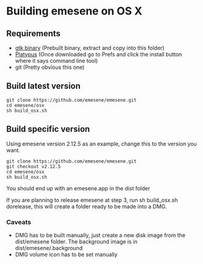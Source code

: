 # Building emesene on OS X

## Requirements

* [gtk binary](http://sidhosting.co.uk/downloads/get.php?id=gtk) (Prebuilt binary, extract and copy into this folder)
* [Platypus](http://sveinbjorn.org/files/software/platypus.zip) (Once downloaded go to Prefs and click the install button where it says command line tool)
* git (Pretty obvious this one)

## Build latest version

```
git clone https://github.com/emesene/emesene.git
cd emesene/osx
sh build_osx.sh
```

## Build specific version

Using emesene version 2.12.5 as an example, change this to the version you want.

```
git clone https://github.com/emesene/emesene.git
git checkout v2.12.5
cd emesene/osx
sh build_osx.sh
```

You should end up with an emesene.app in the dist folder

If you are planning to release emesene at step 3, run sh build_osx.sh dorelease, this will create a folder ready to be made into a DMG.

### Caveats

* DMG has to be built manually, just create a new disk image from the dist/emesene folder. The background image is in dist/emesene/.background
* DMG volume icon has to be set manually